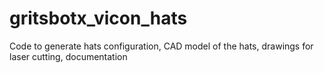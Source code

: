 # gritsbotx_vicon_hats
Code to generate hats configuration, CAD model of the hats, drawings for laser cutting, documentation
